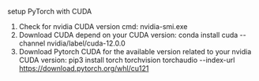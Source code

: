 setup PyTorch with CUDA
1. Check for nvidia CUDA version cmd: nvidia-smi.exe
2. Download CUDA depend on your CUDA version: conda install cuda --channel nvidia/label/cuda-12.0.0
3. Download Pytorch CUDA for the available version related to your nvidia CUDA version: pip3 install torch torchvision torchaudio --index-url https://download.pytorch.org/whl/cu121
